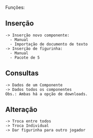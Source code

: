 Funções:

Inserção
-----------
```
-> Inserção novo componente:
  - Manual
  - Importação de documento de texto
-> Inserção de figurinha:
  - Manual
  - Pacote de 5
```
  
Consultas
-----------
```
-> Dados de um Componente
-> Dados todos os componentes
Obs.: Ambas há a opção de downloads.
```

Alteração
-----------
```
-> Troca entre todos
-> Troca Individual
-> Dar figurinha para outro jogador
```

